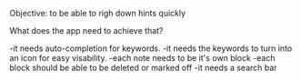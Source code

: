 Objective:
to be able to righ down hints quickly

What does the app need to achieve that?

-it needs auto-completion for keywords.
-it needs the keywords to turn into an icon for easy visability.
-each note needs to be it's own block
-each block should be able to be deleted or marked off
-it needs a search bar
